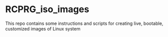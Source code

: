 # RCPRG_iso_images
This repo contains some instructions and scripts for creating live, bootable, customized images of Linux system
